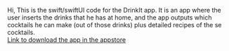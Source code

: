 Hi,
This is the swift/swiftUI code for the DrinkIt app.
It is an app where the user inserts the drinks that he has at home, and the app
outputs which cocktails he can make (out of those drinks) plus detailed
recipes of the se cocktails.\
[Link to download the app in the appstore](https://apps.apple.com/il/app/drinkit-cocktails/id1556027609)